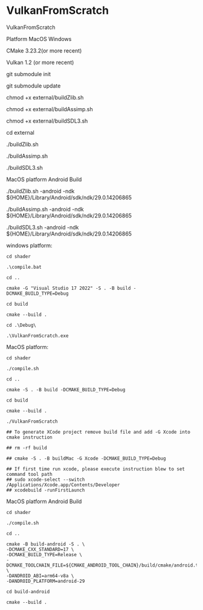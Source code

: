 # VulkanFromScratch
VulkanFromScratch

Platform MacOS Windows


CMake 3.23.2(or more recent)

Vulkan 1.2 (or more recent)


git submodule init

git submodule update


chmod +x external/buildZlib.sh

chmod +x external/buildAssimp.sh 

chmod +x external/buildSDL3.sh 


cd external 

./buildZlib.sh

./buildAssimp.sh

./buildSDL3.sh


MacOS platform Android Build

./buildZlib.sh -android -ndk ${HOME}/Library/Android/sdk/ndk/29.0.14206865

./buildAssimp.sh -android -ndk ${HOME}/Library/Android/sdk/ndk/29.0.14206865

./buildSDL3.sh -android -ndk ${HOME}/Library/Android/sdk/ndk/29.0.14206865


windows platform:
    
    cd shader

    .\compile.bat

    cd ..
    
    cmake -G "Visual Studio 17 2022" -S . -B build -DCMAKE_BUILD_TYPE=Debug

    cd build

    cmake --build .

    cd .\Debug\

    .\VulkanFromScratch.exe

MacOS platform:
    
    cd shader

    ./compile.sh

    cd ..

    cmake -S . -B build -DCMAKE_BUILD_TYPE=Debug

    cd build

    cmake --build .

    ./VulkanFromScratch

    ## To generate XCode project remove build file and add -G Xcode into cmake instruction

    ## rm -rf build 

    ## cmake -S . -B buildMac -G Xcode -DCMAKE_BUILD_TYPE=Debug

    ## If first time run xcode, please execute instruction blew to set command tool path
    ## sudo xcode-select --switch /Applications/Xcode.app/Contents/Developer
    ## xcodebuild -runFirstLaunch

MacOS platform Android Build
    
    cd shader

    ./compile.sh

    cd ..

    cmake -B build-android -S . \
    -DCMAKE_CXX_STANDARD=17 \
    -DCMAKE_BUILD_TYPE=Release \
    -DCMAKE_TOOLCHAIN_FILE=${CMAKE_ANDROID_TOOL_CHAIN}/build/cmake/android.toolchain.cmake \
    -DANDROID_ABI=arm64-v8a \
    -DANDROID_PLATFORM=android-29

    cd build-android

    cmake --build .